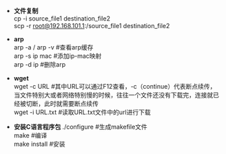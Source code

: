 + **文件复制**  
cp -i source_file1 destination_file2  
scp -r root@192.168.101.1:/source_file1 destination_file2  

+ **arp**  
arp -a / arp -v #查看arp缓存  
arp -s ip mac #添加ip-mac映射  
arp -d ip #删除arp  

+ **wget**  
wget -c URL #其中URL可以通过F12查看，-c（continue）代表断点续传，当文件特别大或者网络特别慢的时候，往往一个文件还没有下载完，连接就已经被切断，此时就需要断点续传  
wget -i URL.txt #读取URL.txt文件中的url进行下载  

+ **安装C语言程序包**
./configure #生成makefile文件  
make #编译  
make install #安装  
